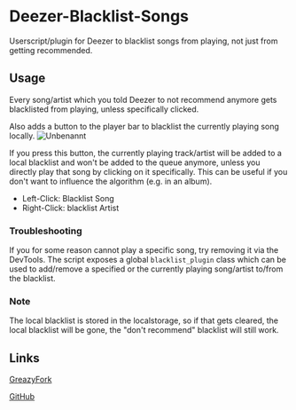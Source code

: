 # Deezer-Blacklist-Songs
Userscript/plugin for Deezer to blacklist songs from playing, not just from getting recommended.

## Usage
Every song/artist which you told Deezer to not recommend anymore gets blacklisted from playing, unless specifically clicked.

Also adds a button to the player bar to blacklist the currently playing song locally.
![Unbenannt](https://github.com/user-attachments/assets/0b6f78b6-2046-489c-94c9-884782725652)

If you press this button, the currently playing track/artist will be added to a local blacklist and won't be added to the queue anymore, unless you directly play that song by clicking on it specifically. This can be useful if you don't want to influence the algorithm (e.g. in an album).

- Left-Click: Blacklist Song
- Right-Click: blacklist Artist

### Troubleshooting
If you for some reason cannot play a specific song, try removing it via the DevTools. The script exposes a global `blacklist_plugin` class which can be used to add/remove a specified or the currently playing song/artist to/from the blacklist.

### Note
The local blacklist is stored in the localstorage, so if that gets cleared, the local blacklist will be gone, the "don't recommend" blacklist will still work.


## Links
[GreazyFork](https://greasyfork.org/en/scripts/541034-deezer-blacklist-songs)

[GitHub](https://github.com/bertigert/Deezer-Blacklist-Songs)
